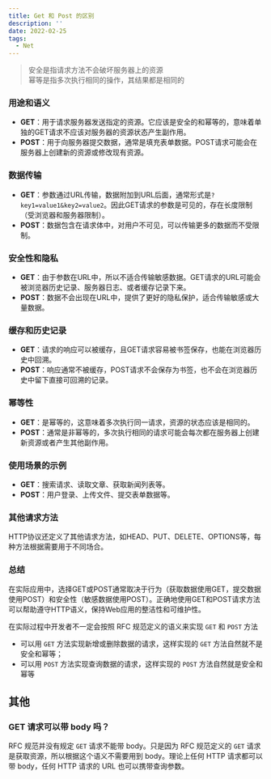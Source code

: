 ```yaml
---
title: Get 和 Post 的区别
description: ''
date: 2022-02-25
tags:
  - Net
---
```


> 安全是指请求方法不会破坏服务器上的资源\
> 幂等是指多次执行相同的操作，其结果都是相同的

### 用途和语义
- **GET**：用于请求服务器发送指定的资源。它应该是安全的和幂等的，意味着单独的GET请求不应该对服务器的资源状态产生副作用。
- **POST**：用于向服务器提交数据，通常是填充表单数据。POST请求可能会在服务器上创建新的资源或修改现有资源。

### 数据传输
- **GET**：参数通过URL传输，数据附加到URL后面，通常形式是`?key1=value1&key2=value2`。因此GET请求的参数是可见的，存在长度限制（受浏览器和服务器限制）。
- **POST**：数据包含在请求体中，对用户不可见，可以传输更多的数据而不受限制。

### 安全性和隐私
- **GET**：由于参数在URL中，所以不适合传输敏感数据。GET请求的URL可能会被浏览器历史记录、服务器日志、或者缓存记录下来。
- **POST**：数据不会出现在URL中，提供了更好的隐私保护，适合传输敏感或大量数据。

### 缓存和历史记录
- **GET**：请求的响应可以被缓存，且GET请求容易被书签保存，也能在浏览器历史中回溯。
- **POST**：响应通常不被缓存，POST请求不会保存为书签，也不会在浏览器历史中留下直接可回溯的记录。

### 幂等性
- **GET**：是幂等的，这意味着多次执行同一请求，资源的状态应该是相同的。
- **POST**：通常是非幂等的，多次执行相同的请求可能会每次都在服务器上创建新资源或者产生其他副作用。

### 使用场景的示例
- **GET**：搜索请求、读取文章、获取新闻列表等。
- **POST**：用户登录、上传文件、提交表单数据等。

### 其他请求方法
HTTP协议还定义了其他请求方法，如HEAD、PUT、DELETE、OPTIONS等，每种方法根据需要用于不同场合。

### 总结
在实际应用中，选择GET或POST通常取决于行为（获取数据使用GET，提交数据使用POST）和安全性（敏感数据使用POST）。正确地使用GET和POST请求方法可以帮助遵守HTTP语义，保持Web应用的整洁性和可维护性。

在实际过程中开发者不一定会按照 RFC 规范定义的语义来实现 `GET` 和 `POST` 方法

- 可以用 `GET` 方法实现新增或删除数据的请求，这样实现的 `GET` 方法自然就不是安全和幂等；
- 可以用 `POST` 方法实现查询数据的请求，这样实现的 `POST` 方法自然就是安全和幂等

## 其他

### GET 请求可以带 body 吗？

RFC 规范并没有规定 `GET` 请求不能带 body。只是因为 RFC 规范定义的 `GET` 请求是获取资源，所以根据这个语义不需要用到 body。理论上任何 HTTP 请求都可以带 body，任何 HTTP 请求的 URL 也可以携带查询参数。
